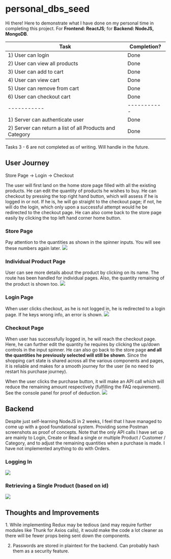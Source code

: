 # personal_dbs_seed

Hi there! Here to demonstrate what I have done on my personal time in completing this project. For <strong>Frontend: ReactJS</strong>; for <strong>Backend: NodeJS, MongoDB</strong>.

| Task      |  Completion?|
| ----------- | ----------- |
| 1) User can login      | Done       |
| 2) User can view all products   | Done        |
| 3) User can add to cart   | Done        |
| 4) User can view cart   | Done        |
| 5) User can remove from cart   | Done        |
| 6) User can checkout cart   | Done        |
| ----------- | ----------- |
| 1) Server can authenticate user      | Done       |
| 2) Server can return a list of all Products and Category  | Done        |

Tasks 3 - 6 are not completed as of writing. Will handle in the future.

<h2>User Journey</h2>

Store Page -> Login -> Checkout

The user will first land on the home store page filled with all the existing products. He can edit the quantity of products he wishes to buy. He can checkout by pressing the top right hand button, which will assess if he is logged in or not. If he is, he will go straight to the checkout page; if not, he will do the login, which only upon a successful attempt would he be redirected to the checkout page. He can also come back to the store page easily by clicking the top left hand corner home button.

<h3>Store Page</h3>
Pay attention to the quantities as shown in the spinner inputs. You will see these numbers again later.
<img src='https://user-images.githubusercontent.com/43426532/135535412-73e2d7ba-1900-4c5c-a0c2-11af8b711380.png' />

<h3>Individual Product Page</h3>
User can see more details about the product by clicking on its name. The route has been handled for individual pages. Also, the quantity remaining of the product is shown too.
<img src='https://user-images.githubusercontent.com/43426532/135535580-58912c97-f494-4871-992c-c4846fec100f.png' />

<h3>Login Page</h3>
When user clicks checkout, as he is not logged in, he is redirected to a login page. If he keys wrong info, an error is shown. 
<img src='https://user-images.githubusercontent.com/43426532/135535715-5b59bdd8-abc0-45dc-ab60-aec5fd77ec31.png' />

<h3>Checkout Page</h3>
When user has successfully logged in, he will reach the checkout page. Here, he can further edit the quantity he requires by clicking the up/down controls in the input spinner. He can also go back to the store page <strong>and all the quantities he previously selected will still be shown</strong>. Since the shopping cart state is shared across all the various components and pages, it is reliable and makes for a smooth journey for the user (ie no need to restart his purchase journey).

When the user clicks the purchase button, it will make an API call which will reduce the remaining amount respectively (fulfilling the FAQ requirement). See the console panel for proof of deduction.
<img src='https://user-images.githubusercontent.com/43426532/135536398-b5407a33-7adf-46cd-925c-c9f7ba74c91f.png' />

<h2>Backend</h2>

Despite just self-learning NodeJS in 2 weeks, I feel that I have managed to come up with a good foundational system. Providing some Postman screenshots as proof of concepts. Note that the only API calls I have set up are mainly to Login, Create or Read a single or multiple Product / Customer / Category, and to adjust the remaining quantities when a purchase is made. I have not implemented anything to do with Orders.

<h3>Logging In</h3>
<img src='https://user-images.githubusercontent.com/43426532/135537117-445d7bab-e70f-4739-ad6e-eb600785a707.png' />

<h3>Retrieving a Single Product (based on id)</h3>
<img src='https://user-images.githubusercontent.com/43426532/135537441-755c8a6a-a0f2-41c7-a495-7dffbcd17991.png' />

<h2>Thoughts and Improvements</h2>
1. While implementing Redux may be tedious (and may require further modules like Thunk for Axios calls), it would make the code a lot cleaner as there will be fewer props being sent down the components.

2. Passwords are stored in plaintext for the backend. Can probably hash them as a security feature.
